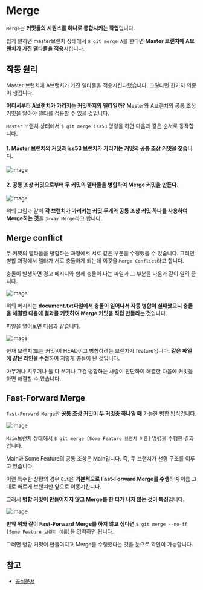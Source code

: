 # Merge

`Merge`는 **커밋들의 시퀀스를 하나로 통합시키는 작업**입니다.

쉽게 말하면 master브랜치 상태에서 `$ git merge A`를 한다면 **Master 브랜치에 A브랜치가 가진 델타들을 적용**시킵니다.

## 작동 원리

Master 브랜치에 A브랜치가 가진 델타들을 적용시킨다했습니다. 그렇다면 한가지 의문이 생깁니다.

**어디서부터 A브랜치가 가리키는 커밋까지의 델타일까?** Master와 A브랜치의 공통 조상 커밋을 알아야 델타를 적용할 수 있을 것입니다.

`Master` 브랜치 상태에서 `$ git merge iss53` 명령을 하면 다음과 같은 순서로 동작합니다.

#### 1. Master 브랜치의 커밋과 iss53 브랜치가 가리키는 커밋의 공통 조상 커밋을 찾습니다.

![image](https://user-images.githubusercontent.com/53790137/152644237-ab12d768-805b-4ba5-942d-11aca6ec6566.png)

#### 2. 공통 조상 커밋으로부터 두 커밋의 델타들을 병합하여 Merge 커밋을 만든다.

![image](https://user-images.githubusercontent.com/53790137/152644251-2999524f-e100-4db7-b01f-62ebe783c1ca.png)


위의 그림과 같이 **각 브랜치가 가리키는 커밋 두개와 공통 조상 커밋 하나를 사용하여 Merge하는 것**을 `3-way Merge`라고 합니다.

## Merge conflict

두 커밋의 델타들을 병합하는 과정에서 서로 같은 부분을 수정했을 수 있습니다. 그러면 병합 과정에서 델타가 서로 충돌하게 되는데 이것을 `Merge Conflict`라고 합니다.

충돌이 발생하면 경고 메시지와 함께 충돌이 나는 파일과 그 부분을 다음과 같이 알려 줍니다.

![image](https://user-images.githubusercontent.com/53790137/152644672-fa90df1b-da23-42cc-ae02-19ae8026eda9.png)

위의 메시지는 **document.txt파일에서 충돌이 일어나서 자동 병합이 실패했으니 충돌을 해결한 다음에 결과를 커밋하여 Merge 커밋을 직접 만들라는 것**입니다.

파일을 열어보면 다음과 같습니다.

![image](https://user-images.githubusercontent.com/53790137/152644747-a2ef233d-b914-4cfe-aadc-f8e027767fde.png)

현재 브랜치(또는 커밋)이 HEAD이고 병합하려는 브랜치가 feature입니다. **같은 파일에 같은 라인을 수정**하여 저렇게 충돌이 난 것입니다. 

아무거나 지우거나 둘 다 쓰거나 그건 병합하는 사람이 판단하여 해결한 다음에 커밋을 하면 해결할 수 있습니다.

## Fast-Forward Merge

`Fast-Forward Merge`란 **공통 조상 커밋이 두 커밋중 하나일 때** 가능한 병합 방식입니다. 

![image](https://user-images.githubusercontent.com/53790137/152644938-101b520c-4afd-44ed-9046-641527b9c69c.png)

`Main`브랜치 상태에서 `$ git merge [Some Feature 브랜치 이름]` 명령을 수행한 결과 입니다.

Main과 Some Feature의 공통 조상은 Main입니다. 즉, 두 브랜치가 선형 구조를 이루고 있습니다. 

이런 특수한 상황의 경우 `Git`은 **기본적으로 Fast-Forward Merge를 수행**하여 이름 그대로 빠르게 브랜치만 앞으로 이동시킵니다.

그래서 **병합 커밋이 만들어지지 않고 Merge를 한 티가 나지 않는 것이 특징**입니다. 


![image](https://user-images.githubusercontent.com/53790137/152645268-bbc586fb-c0bf-4dc6-9b07-b24296600076.png)

**만약 위와 같이 Fast-Forward Merge를 하지 않고 싶다면** `$ git merge --no-ff [Some Feature 브랜치 이름]`을 입력하면 됩니다.

그러면 병합 커밋이 만들어지고 Merge를 수행했다는 것을 눈으로 확인이 가능합니다.

## 참고

- [공식문서](https://git-scm.com/book/ko/v2/Git-%EB%B8%8C%EB%9E%9C%EC%B9%98-%EB%B8%8C%EB%9E%9C%EC%B9%98%EC%99%80-Merge-%EC%9D%98-%EA%B8%B0%EC%B4%88)